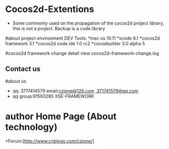 # Cocos2d-Extentions

* Some commonly used on the propagation of the cocos2d project library, this is not a project. Backup is a code library

#about project environment
DEV Tools:
  *mac os 10.11
  *xcode 6.1
  *cocos2d framework 3.1
  *cocos2d code ide 1.0 rc2
  *cocosbuilder 3.0 alpha 5
  
#cocos2d framework change detail
  view cocos2d-framework-change.log
  

Contact us
----------

<!--* Forum: [http://www.baidu.com.org][9]-->

#about us 
* qq: 3717414579 email:czjone@126.com ,371741579@qq.com
* qq group:91593285 XSE-FRAMEWORK
# author Home Page (About technology)
*Forum:[http://www.cnblogs.com/czjone/]
